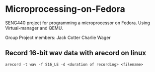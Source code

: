 # Microprocessing-on-Fedora

SENG440 project for programming a microprocessor on Fedora. Using Virtual-manager and QEMU.

Group Project members:
Jack Cotter
Charlie Wager

## Record 16-bit wav data with arecord on linux
```
arecord -t wav -f S16_LE -d <duration of recording> <filename>
```

